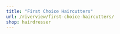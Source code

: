 ```yaml
---
title: "First Choice Haircutters"
url: /riverview/first-choice-haircutters/
shop: hairdresser
---
```


